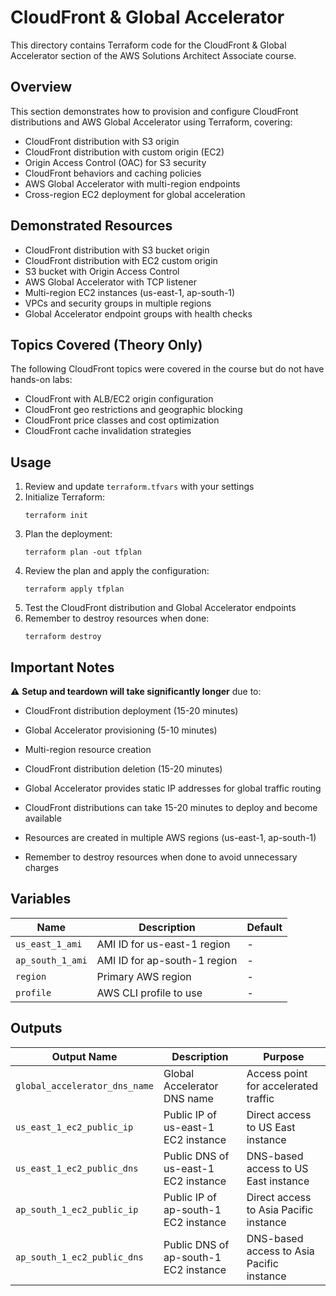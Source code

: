 # CloudFront & Global Accelerator

This directory contains Terraform code for the CloudFront & Global Accelerator section of the AWS Solutions Architect Associate course.

## Overview

This section demonstrates how to provision and configure CloudFront distributions and AWS Global Accelerator using Terraform, covering:

- CloudFront distribution with S3 origin
- CloudFront distribution with custom origin (EC2)
- Origin Access Control (OAC) for S3 security
- CloudFront behaviors and caching policies
- AWS Global Accelerator with multi-region endpoints
- Cross-region EC2 deployment for global acceleration

## Demonstrated Resources

- CloudFront distribution with S3 bucket origin
- CloudFront distribution with EC2 custom origin
- S3 bucket with Origin Access Control
- AWS Global Accelerator with TCP listener
- Multi-region EC2 instances (us-east-1, ap-south-1)
- VPCs and security groups in multiple regions
- Global Accelerator endpoint groups with health checks

## Topics Covered (Theory Only)

The following CloudFront topics were covered in the course but do not have hands-on labs:

- CloudFront with ALB/EC2 origin configuration
- CloudFront geo restrictions and geographic blocking
- CloudFront price classes and cost optimization
- CloudFront cache invalidation strategies

## Usage

1. Review and update `terraform.tfvars` with your settings
2. Initialize Terraform:
   ```
   terraform init
   ```
3. Plan the deployment:
   ```
   terraform plan -out tfplan
   ```
4. Review the plan and apply the configuration:
   ```
   terraform apply tfplan
   ```
5. Test the CloudFront distribution and Global Accelerator endpoints
6. Remember to destroy resources when done:
   ```
   terraform destroy
   ```

## Important Notes

⚠️ **Setup and teardown will take significantly longer** due to:
- CloudFront distribution deployment (15-20 minutes)
- Global Accelerator provisioning (5-10 minutes)
- Multi-region resource creation
- CloudFront distribution deletion (15-20 minutes)

- Global Accelerator provides static IP addresses for global traffic routing
- CloudFront distributions can take 15-20 minutes to deploy and become available
- Resources are created in multiple AWS regions (us-east-1, ap-south-1)
- Remember to destroy resources when done to avoid unnecessary charges

## Variables

| Name                | Description                           | Default |
|---------------------|---------------------------------------|---------|
| `us_east_1_ami`     | AMI ID for us-east-1 region          | -       |
| `ap_south_1_ami`    | AMI ID for ap-south-1 region          | -       |
| `region`            | Primary AWS region                    | -       |
| `profile`           | AWS CLI profile to use                | -       |

## Outputs

| Output Name                    | Description                           | Purpose                                    |
|--------------------------------|---------------------------------------|-----------------------------------------|
| `global_accelerator_dns_name`  | Global Accelerator DNS name           | Access point for accelerated traffic    |
| `us_east_1_ec2_public_ip`      | Public IP of us-east-1 EC2 instance  | Direct access to US East instance      |
| `us_east_1_ec2_public_dns`     | Public DNS of us-east-1 EC2 instance | DNS-based access to US East instance   |
| `ap_south_1_ec2_public_ip`     | Public IP of ap-south-1 EC2 instance | Direct access to Asia Pacific instance |
| `ap_south_1_ec2_public_dns`    | Public DNS of ap-south-1 EC2 instance| DNS-based access to Asia Pacific instance |
